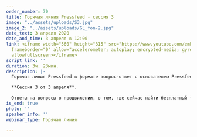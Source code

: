 ```yaml
---
order_number: 70
title: Горячая линия Pressfeed - сессия 3
image: "../assets/uploads/S3.jpg"
image_2: "../assets/uploads/GL_fon-2.jpg"
date_text: 3 апреля 2020
date_and_time: 3 апреля в 12:00
link: <iframe width="560" height="315" src="https://www.youtube.com/embed/Rxdb4XVjPX8"
  frameborder="0" allow="accelerometer; autoplay; encrypted-media; gyroscope; picture-in-picture"
  allowfullscreen></iframe>
script_link: ''
duration: 3ч. 23мин.
description: |-
  Горячая линия Pressfeed в формате вопрос-ответ с основателем Pressfeed Константином Бочарским.

  **Сессия 3 от 3 апреля**.

  Ответы на вопросы о продвижении, о том, где сейчас найти бесплатный трафик, как убедить руководство использовать современные инструменты продвижения, что делать и как продвигаться в кризисные моменты и многие другие вопросы. Сейчас самое время начать использовать нестандартные бюджетные возможности для привлечения клиентов и публикации в СМИ - это один из немногих бесплатных инструментов продвижения бизнеса, который еще остался.
is_end: true
photo: ''
speaker_info: ''
webinar_type: Горячая линия

---
```


